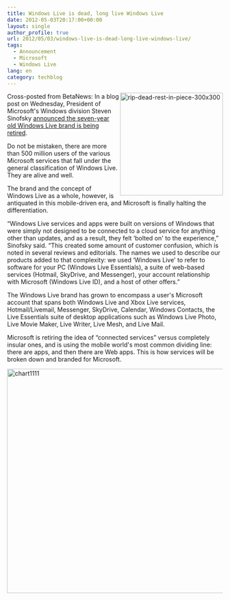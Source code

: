 ```yaml
---
title: Windows Live is dead, long live Windows Live
date: 2012-05-03T20:17:00+00:00
layout: single
author_profile: true
url: 2012/05/03/windows-live-is-dead-long-live-windows-live/
tags:
  - Announcement
  - Microsoft
  - Windows Live
lang: en
category: techblog
---
```

[<img title="rip-dead-rest-in-piece-300x300" border="0" alt="rip-dead-rest-in-piece-300x300" align="right" src="http://lh5.ggpht.com/-GVdNSouI2zA/T6LgtjlglvI/AAAAAAAAF3o/nwpo41XjyUQ/rip-dead-rest-in-piece-300x300_thumb%25255B2%25255D.jpg?imgmax=800" width="240" height="240" />](http://lh6.ggpht.com/-6owqZEyN7X8/T6LgpsXx64I/AAAAAAAAF3g/VS18LEl1BZY/s1600-h/rip-dead-rest-in-piece-300x300%25255B4%25255D.jpg)Cross-posted from BetaNews: In a blog post on Wednesday, President of Microsoft's Windows division Steven Sinofsky [announced the seven-year old Windows Live brand is being retired](http://blogs.msdn.com/b/b8/archive/2012/05/02/cloud-services-for-windows-8-and-windows-phone-windows-live-reimagined.aspx). 

Do not be mistaken, there are more than 500 million users of the various Microsoft services that fall under the general classification of Windows Live. They are alive and well. 

The brand and the concept of Windows Live as a whole, however, is antiquated in this mobile-driven era, and Microsoft is finally halting the differentiation. 

&#8220;Windows Live services and apps were built on versions of Windows that were simply not designed to be connected to a cloud service for anything other than updates, and as a result, they felt &#8216;bolted on' to the experience,&#8221; Sinofsky said. &#8220;This created some amount of customer confusion, which is noted in several reviews and editorials. The names we used to describe our products added to that complexity: we used &#8216;Windows Live' to refer to software for your PC (Windows Live Essentials), a suite of web-based services (Hotmail, SkyDrive, and Messenger), your account relationship with Microsoft (Windows Live ID), and a host of other offers.&#8221; 

The Windows Live brand has grown to encompass a user's Microsoft account that spans both Windows Live and Xbox Live services, Hotmail/Livemail, Messenger, SkyDrive, Calendar, Windows Contacts, the Live Essentials suite of desktop applications such as Windows Live Photo, Live Movie Maker, Live Writer, Live Mesh, and Live Mail. 

Microsoft is retiring the idea of &#8220;connected services&#8221; versus completely insular ones, and is using the mobile world's most common dividing line: there are apps, and then there are Web apps. This is how services will be broken down and branded for Microsoft. 

[<img title="chart1111" border="0" alt="chart1111" src="http://lh3.ggpht.com/-ZJUcynDguUM/T6Lgyh-mG2I/AAAAAAAAF38/WGnlT7TDSF4/chart1111_thumb%25255B2%25255D.jpg?imgmax=800" width="658" height="524" />](http://lh6.ggpht.com/-gCJ1_gL2IZM/T6Lgv7sUY2I/AAAAAAAAF3w/TE_HbV_kTsg/s1600-h/chart1111%25255B4%25255D.jpg)